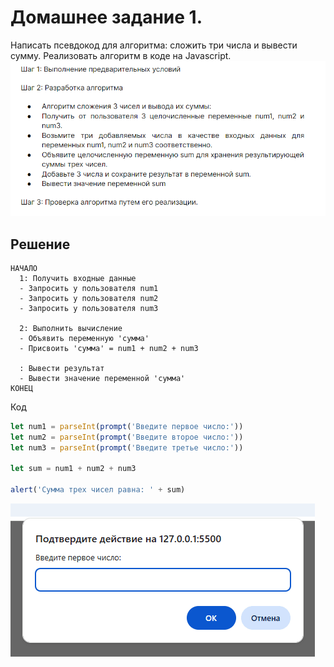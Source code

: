 # Домашнее задание 1.

Написать псевдокод для алгоритма: сложить три числа и вывести сумму.
Реализовать алгоритм в коде  на Javascript.
![скриншот](./images/img1.png)

## Решение

```
НАЧАЛО
  1: Получить входные данные
  - Запросить у пользователя num1
  - Запросить у пользователя num2
  - Запросить у пользователя num3

  2: Выполнить вычисление
  - Объявить переменную 'сумма'
  - Присвоить 'сумма' = num1 + num2 + num3

  : Вывести результат
  - Вывести значение переменной 'сумма'
КОНЕЦ
```

Код

```JavaScript
let num1 = parseInt(prompt('Введите первое число:'))
let num2 = parseInt(prompt('Введите второе число:'))
let num3 = parseInt(prompt('Введите третье число:'))

let sum = num1 + num2 + num3

alert('Сумма трех чисел равна: ' + sum)
```

![скриншот](./images/gifka1.gif)



